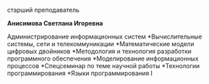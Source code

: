 старший преподаватель



**Анисимова Светлана Игоревна**

Администрирование информационных систем
	*Вычислительные системы, сети и телекоммуникации
	*Математические модели цифровых двойников
	*Методология и технология разработки программного обеспечения
	*Моделирование информационных процессов
	*Спецсеминар по теме научной работы
	*Технологии программирования
	*Языки программирования I